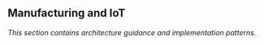 ## Manufacturing and IoT

_This section contains architecture guidance and implementation patterns._
